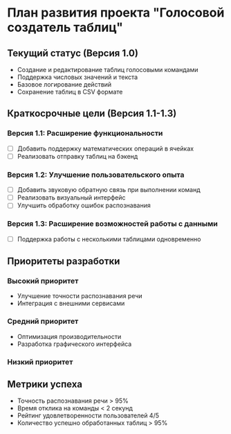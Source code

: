 # План развития проекта "Голосовой создатель таблиц"

## Текущий статус (Версия 1.0)
- Создание и редактирование таблиц голосовыми командами
- Поддержка числовых значений и текста
- Базовое логирование действий
- Сохранение таблиц в CSV формате

## Краткосрочные цели (Версия 1.1-1.3)

### Версия 1.1: Расширение функциональности
- [ ] Добавить поддержку математических операций в ячейках
- [ ] Реализовать отправку таблиц на бэкенд

### Версия 1.2: Улучшение пользовательского опыта
- [ ] Добавить звуковую обратную связь при выполнении команд
- [ ] Реализовать визуальный интерфейс
- [ ] Улучшить обработку ошибок распознавания

### Версия 1.3: Расширение возможностей работы с данными
- [ ] Поддержка работы с несколькими таблицами одновременно

## Приоритеты разработки

### Высокий приоритет
- Улучшение точности распознавания речи
- Интеграция с внешними сервисами

### Средний приоритет
- Оптимизация производительности
- Разработка графического интерфейса

### Низкий приоритет

## Метрики успеха
- Точность распознавания речи > 95%
- Время отклика на команды < 2 секунд
- Рейтинг удовлетворенности пользователей 4/5
- Количество успешно обработанных таблиц > 95%